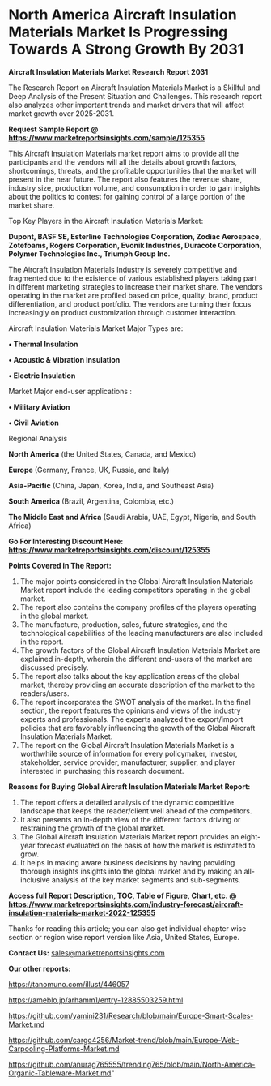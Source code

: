 # North America Aircraft Insulation Materials Market Is Progressing Towards A Strong Growth By 2031

<strong>Aircraft Insulation Materials Market Research Report 2031</strong>

The Research Report on Aircraft Insulation Materials Market is a Skillful and Deep Analysis of the Present Situation and Challenges. This research report also analyzes other important trends and market drivers that will affect market growth over 2025-2031.

<strong>Request Sample Report @ <a href=https://www.marketreportsinsights.com/sample/125355>https://www.marketreportsinsights.com/sample/125355</a></strong>

This Aircraft Insulation Materials market report aims to provide all the participants and the vendors will all the details about growth factors, shortcomings, threats, and the profitable opportunities that the market will present in the near future. The report also features the revenue share, industry size, production volume, and consumption in order to gain insights about the politics to contest for gaining control of a large portion of the market share.

Top Key Players in the Aircraft Insulation Materials Market:

<strong>Dupont, BASF SE, Esterline Technologies Corporation, Zodiac Aerospace, Zotefoams, Rogers Corporation, Evonik Industries, Duracote Corporation, Polymer Technologies Inc., Triumph Group Inc.</strong>

The Aircraft Insulation Materials Industry is severely competitive and fragmented due to the existence of various established players taking part in different marketing strategies to increase their market share. The vendors operating in the market are profiled based on price, quality, brand, product differentiation, and product portfolio. The vendors are turning their focus increasingly on product customization through customer interaction.

Aircraft Insulation Materials Market Major Types are:

<strong>• Thermal Insulation

• Acoustic & Vibration Insulation

• Electric Insulation</strong>

Market Major end-user applications :

<strong>• Military Aviation

• Civil Aviation</strong>

Regional Analysis

</u><strong><b>North America</b></strong> (the United States, Canada, and Mexico)

<strong><b>Europe </b></strong>(Germany, France, UK, Russia, and Italy)

<strong><b>Asia-Pacific</b></strong> (China, Japan, Korea, India, and Southeast Asia)

<strong><b>South America</b></strong> (Brazil, Argentina, Colombia, etc.)

<strong><b>The Middle East and Africa</b></strong> (Saudi Arabia, UAE, Egypt, Nigeria, and South Africa)

<strong>Go For Interesting Discount Here: <a href=https://www.marketreportsinsights.com/discount/125355>https://www.marketreportsinsights.com/discount/125355</a></strong>

<strong>Points Covered in The Report:</strong>
<ol>
  <li>The major points considered in the Global Aircraft Insulation Materials Market report include the leading competitors operating in the global market.</li>
  <li>The report also contains the company profiles of the players operating in the global market.</li>
  <li>The manufacture, production, sales, future strategies, and the technological capabilities of the leading manufacturers are also included in the report.</li>
  <li>The growth factors of the Global Aircraft Insulation Materials Market are explained in-depth, wherein the different end-users of the market are discussed precisely.</li>
  <li>The report also talks about the key application areas of the global market, thereby providing an accurate description of the market to the readers/users.</li>
  <li>The report incorporates the SWOT analysis of the market. In the final section, the report features the opinions and views of the industry experts and professionals. The experts analyzed the export/import policies that are favorably influencing the growth of the Global Aircraft Insulation Materials Market.</li>
  <li>The report on the Global Aircraft Insulation Materials Market is a worthwhile source of information for every policymaker, investor, stakeholder, service provider, manufacturer, supplier, and player interested in purchasing this research document.</li>
</ol>
<strong>Reasons for Buying Global Aircraft Insulation Materials Market Report:</strong>

<ol>
  <li>The report offers a detailed analysis of the dynamic competitive landscape that keeps the reader/client well ahead of the competitors.</li>
  <li>It also presents an in-depth view of the different factors driving or restraining the growth of the global market.</li>
  <li>The Global Aircraft Insulation Materials Market report provides an eight-year forecast evaluated on the basis of how the market is estimated to grow.</li>
  <li>It helps in making aware business decisions by having providing thorough insights insights into the global market and by making an all-inclusive analysis of the key market segments and sub-segments.</li>
</ol>
<strong>Access full Report Description, TOC, Table of Figure, Chart, etc. @ <a href=https://www.marketreportsinsights.com/industry-forecast/aircraft-insulation-materials-market-2022-125355>https://www.marketreportsinsights.com/industry-forecast/aircraft-insulation-materials-market-2022-125355</a></strong>


Thanks for reading this article; you can also get individual chapter wise section or region wise report version like Asia, United States, Europe.

<strong>Contact Us:</strong>
sales@marketreportsinsights.com

<strong>Our other reports:</strong>

<a href=https://tanomuno.com/illust/446057>https://tanomuno.com/illust/446057</a>

<a href=https://ameblo.jp/arhamm1/entry-12885503259.html>https://ameblo.jp/arhamm1/entry-12885503259.html</a>

<a href=https://github.com/yamini231/Research/blob/main/Europe-Smart-Scales-Market.md>https://github.com/yamini231/Research/blob/main/Europe-Smart-Scales-Market.md</a>

<a href=https://github.com/cargo4256/Market-trend/blob/main/Europe-Web-Carpooling-Platforms-Market.md>https://github.com/cargo4256/Market-trend/blob/main/Europe-Web-Carpooling-Platforms-Market.md</a>

<a href=https://github.com/anurag765555/trending765/blob/main/North-America-Organic-Tableware-Market.md>https://github.com/anurag765555/trending765/blob/main/North-America-Organic-Tableware-Market.md</a>"
